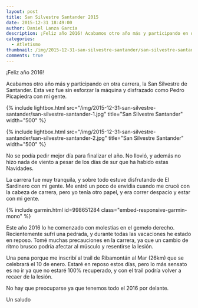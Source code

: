 ```yaml
---
layout: post
title: San Silvestre Santander 2015
date: 2015-12-31 18:49:00
author: Daniel Lanza García
description: ¡Feliz año 2016! Acabamos otro año más y participando en otra carrera, la San Silvestre de Santander. Esta vez fue sin esforzar la máquina y disfrazado como Pedro Picapiedra con mi gente.
categories:
  - Atletismo
thumbnail: /img/2015-12-31-san-silvestre-santander/san-silvestre-santander-1.jpg
comments: true
---
```


¡Feliz año 2016!

Acabamos otro año más y participando en otra carrera, la San Silvestre de Santander. Esta vez fue sin esforzar la máquina y disfrazado como Pedro Picapiedra con mi gente.

{% include lightbox.html src="/img/2015-12-31-san-silvestre-santander/san-silvestre-santander-1.jpg" title="San Silvestre Santander" width="500" %}

{% include lightbox.html src="/img/2015-12-31-san-silvestre-santander/san-silvestre-santander-2.jpg" title="San Silvestre Santander" width="500" %}

No se podía pedir mejor día para finalizar el año. No llovió, y además no hizo nada de viento a pesar de los días de sur que ha habido estas Navidades.

La carrera fue muy tranquila, y sobre todo estuve disfrutando de El Sardinero con mi gente. Me entró un poco de envidia cuando me crucé con la cabeza de carrera, pero yo tenía otro papel, y era correr despacio y estar con mi gente.

{% include garmin.html id=998651284 class="embed-responsive-garmin-mono" %}

Este año 2016 lo he comenzado con molestias en el gemelo derecho. Recientemente sufrí una pedrada, y durante todas las vacaciones he estado en reposo. Tomé muchas precauciones en la carrera, ya que un cambio de ritmo brusco podría afectar al músculo y resentirse la lesión.

Una pena porque me inscribí al trail de Ribamontán al Mar (26km) que se celebrará el 10 de enero. Estaré en reposo estos días, pero lo más sensato es no ir ya que no estaré 100% recuperado, y con el trail podría volver a recaer de la lesión.

No hay que preocuparse ya que tenemos todo el 2016 por delante.

Un saludo
